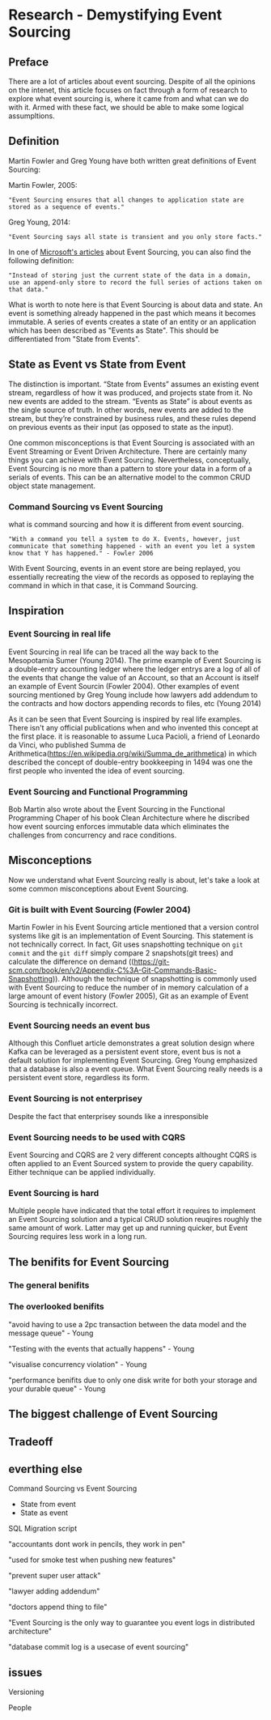 # Research - Demystifying Event Sourcing

## Preface

There are a lot of articles about event sourcing. Despite of all the opinions on the intenet, this article focuses on fact through a form of research to explore what event sourcing is, where it came from and what can we do with it. Armed with these fact, we should be able to make some logical assumpltions.

## Definition

Martin Fowler and Greg Young have both written great definitions of Event Sourcing:

Martin Fowler, 2005:

    "Event Sourcing ensures that all changes to application state are stored as a sequence of events."

Greg Young, 2014:

    "Event Sourcing says all state is transient and you only store facts."

In one of [Microsoft's articles]((https://docs.microsoft.com/en-us/azure/architecture/patterns/event-sourcing)) about Event Sourcing, you can also find the following definition:

    "Instead of storing just the current state of the data in a domain, use an append-only store to record the full series of actions taken on that data."

What is worth to note here is that Event Sourcing is about data and state. An event is something already happened in the past which means it becomes immutable. A series of events creates a state of an entity or an application which has been described as "Events as State". This should be differentiated from "State from Events".

## State as Event vs State from Event

The distinction is important. “State from Events” assumes an existing event stream, regardless of how it was produced, and projects state from it. No new events are added to the stream. “Events as State” is about events as the single source of truth. In other words, new events are added to the stream, but they’re constrained by business rules, and these rules depend on previous events as their input (as opposed to state as the input).


One common misconceptions is that Event Sourcing is associated with an Event Streaming or Event Driven Architecture. There are certainly many things you can achieve with Event Sourcing. Nevertheless, conceptually, Event Sourcing is no more than a pattern to store your data in a form of a serials of events. This can be an alternative model to the common CRUD object state management.

### Command Sourcing vs Event Sourcing

what is command sourcing and how it is different from event sourcing.

    "With a command you tell a system to do X. Events, however, just communicate that something happened - with an event you let a system know that Y has happened." - Fowler 2006

With Event Sourcing, events in an event store are being replayed, you essentially recreating the view of the records as opposed to replaying the command in which in that case, it is Command Sourcing.

## Inspiration

### Event Sourcing in real life

Event Sourcing in real life can be traced all the way back to the Mesopotamia Sumer (Young 2014). The prime example of Event Sourcing is a double-entry accounting ledger where the ledger entrys are a log of all of the events that change the value of an Account, so that an Account is itself an example of Event Sourcin (Fowler 2004). Other examples of event sourcing mentioned by Greg Young include how lawyers add addendum to the contracts and how doctors appending records to files, etc (Young 2014)

As it can be seen that Event Sourcing is inspired by real life examples. There isn't any official publications when and who invented this concept at the first place. it is reasonable to assume Luca Pacioli, a friend of Leonardo da Vinci, who published Summa de Arithmetica(https://en.wikipedia.org/wiki/Summa_de_arithmetica) in which described the concept of double-entry bookkeeping in 1494 was one the first people who invented the idea of event sourcing.

### Event Sourcing and Functional Programming
Bob Martin also wrote about the Event Sourcing in the Functional Programming Chaper of his book Clean Architecture where he discribed how event sourcing enforces immutable data which eliminates the challenges from concurrency and race conditions.

## Misconceptions

Now we understand what Event Sourcing really is about, let's take a look at some common misconceptions about Event Sourcing.

### Git is built with Event Sourcing (Fowler 2004)

Martin Fowler in his Event Sourcing article mentioned that a version control systems like git is an implementation of Event Sourcing. This statement is not technically correct. In fact, Git uses snapshotting technique on `git commit` and the `git diff` simply compare 2 snapshots(git trees) and calculate the difference on demand ((https://git-scm.com/book/en/v2/Appendix-C%3A-Git-Commands-Basic-Snapshotting)). Although the technique of snapshotting is commonly used with Event Sourcing to reduce the number of in memory calculation of a large amount of event history (Fowler 2005), Git as an example of Event Sourcing is technically incorrect.

### Event Sourcing needs an event bus

Although this Confluet article demonstrates a great solution design where Kafka can be leveraged as a persistent event store, event bus is not a default solution for implementing Event Sourcing. Greg Young emphasized that a database is also a event queue. What Event Sourcing really needs is a persistent event store, regardless its form.

### Event Sourcing is not enterprisey

Despite the fact that enterprisey sounds like a inresponsible 

### Event Sourcing needs to be used with CQRS

Event Sourcing and CQRS are 2 very different concepts althought CQRS is often applied to an Event Sourced system to provide the query capability. Either technique can be applied individually.

### Event Sourcing is hard

Multiple people have indicated that the total effort it requires to implement an Event Sourcing solution and a typical CRUD solution reuqires roughly the same amount of work. Latter may get up and running quicker, but Event Sourcing requires less work in a long run.

## The benifits for Event Sourcing


### The general benifits


### The overlooked benifits

"avoid having to use a 2pc transaction between the data model and the message queue" - Young 

"Testing with the events that actually happens" - Young

"visualise concurrency violation" - Young

"performance benifits due to only one disk write for both your storage and your durable queue" - Young

## The biggest challenge of Event Sourcing



## Tradeoff



## everthing else
Command Sourcing vs Event Sourcing

- State from event
- State as event

SQL Migration script

"accountants dont work in pencils, they work in pen"

"used for smoke test when pushing new features"

"prevent super user attack"

"lawyer adding addendum"

"doctors append thing to file"

"Event Sourcing is the only way to guarantee you event logs in distributed architecture"

"database commit log is a usecase of event sourcing"

## issues

Versioning

People
